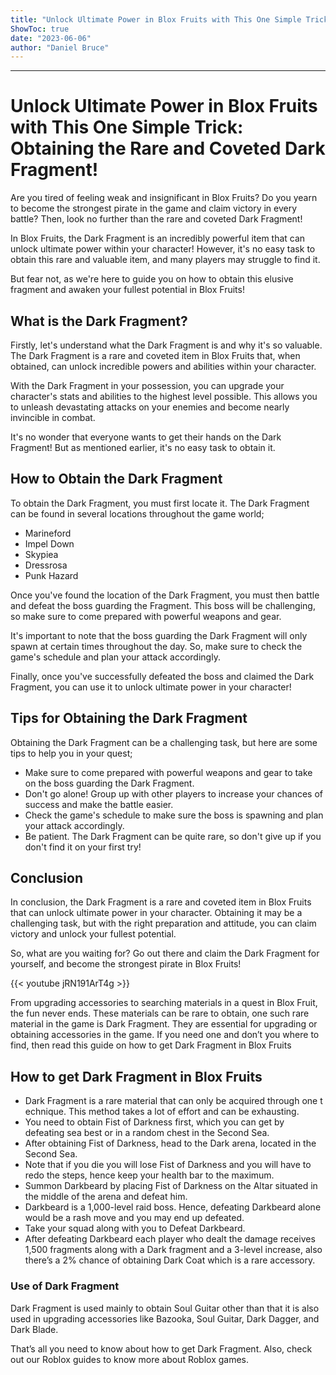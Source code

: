 ```yaml
---
title: "Unlock Ultimate Power in Blox Fruits with This One Simple Trick: Obtaining the Rare and Coveted Dark Fragment!"
ShowToc: true 
date: "2023-06-06"
author: "Daniel Bruce"
---
```

*****
# Unlock Ultimate Power in Blox Fruits with This One Simple Trick: Obtaining the Rare and Coveted Dark Fragment!

Are you tired of feeling weak and insignificant in Blox Fruits? Do you yearn to become the strongest pirate in the game and claim victory in every battle? Then, look no further than the rare and coveted Dark Fragment!

In Blox Fruits, the Dark Fragment is an incredibly powerful item that can unlock ultimate power within your character! However, it's no easy task to obtain this rare and valuable item, and many players may struggle to find it.

But fear not, as we're here to guide you on how to obtain this elusive fragment and awaken your fullest potential in Blox Fruits!

## What is the Dark Fragment?

Firstly, let's understand what the Dark Fragment is and why it's so valuable. The Dark Fragment is a rare and coveted item in Blox Fruits that, when obtained, can unlock incredible powers and abilities within your character.

With the Dark Fragment in your possession, you can upgrade your character's stats and abilities to the highest level possible. This allows you to unleash devastating attacks on your enemies and become nearly invincible in combat.

It's no wonder that everyone wants to get their hands on the Dark Fragment! But as mentioned earlier, it's no easy task to obtain it.

## How to Obtain the Dark Fragment

To obtain the Dark Fragment, you must first locate it. The Dark Fragment can be found in several locations throughout the game world;

- Marineford
- Impel Down
- Skypiea
- Dressrosa
- Punk Hazard

Once you've found the location of the Dark Fragment, you must then battle and defeat the boss guarding the Fragment. This boss will be challenging, so make sure to come prepared with powerful weapons and gear.

It's important to note that the boss guarding the Dark Fragment will only spawn at certain times throughout the day. So, make sure to check the game's schedule and plan your attack accordingly.

Finally, once you've successfully defeated the boss and claimed the Dark Fragment, you can use it to unlock ultimate power in your character!

## Tips for Obtaining the Dark Fragment

Obtaining the Dark Fragment can be a challenging task, but here are some tips to help you in your quest;

- Make sure to come prepared with powerful weapons and gear to take on the boss guarding the Dark Fragment.
- Don't go alone! Group up with other players to increase your chances of success and make the battle easier.
- Check the game's schedule to make sure the boss is spawning and plan your attack accordingly.
- Be patient. The Dark Fragment can be quite rare, so don't give up if you don't find it on your first try!

## Conclusion

In conclusion, the Dark Fragment is a rare and coveted item in Blox Fruits that can unlock ultimate power in your character. Obtaining it may be a challenging task, but with the right preparation and attitude, you can claim victory and unlock your fullest potential.

So, what are you waiting for? Go out there and claim the Dark Fragment for yourself, and become the strongest pirate in Blox Fruits!

{{< youtube jRN191ArT4g >}} 



From upgrading accessories to searching materials in a quest in Blox Fruit, the fun never ends. These materials can be rare to obtain, one such rare material in the game is Dark Fragment. They are essential for upgrading or obtaining accessories in the game. If you need one and don’t you where to find, then read this guide on how to get Dark Fragment in Blox Fruits
 
## How to get Dark Fragment in Blox Fruits
 

 
- Dark Fragment is a rare material that can only be acquired through one technique. This method takes a lot of effort and can be exhausting.
 - You need to obtain Fist of Darkness first, which you can get by defeating sea best or in a random chest in the Second Sea.
 - After obtaining Fist of Darkness, head to the Dark arena, located in the Second Sea.
 - Note that if you die you will lose Fist of Darkness and you will have to redo the steps, hence keep your health bar to the maximum.
 - Summon Darkbeard by placing Fist of Darkness on the Altar situated in the middle of the arena and defeat him.
 - Darkbeard is a 1,000-level raid boss. Hence, defeating Darkbeard alone would be a rash move and you may end up defeated.
 - Take your squad along with you to Defeat Darkbeard.
 - After defeating Darkbeard each player who dealt the damage receives 1,500 fragments along with a Dark fragment and a 3-level increase, also there’s a 2% chance of obtaining Dark Coat which is a rare accessory.

 
### Use of Dark Fragment
 
Dark Fragment is used mainly to obtain Soul Guitar other than that it is also used in upgrading accessories like Bazooka, Soul Guitar, Dark Dagger, and Dark Blade.
 
That’s all you need to know about how to get Dark Fragment. Also, check out our Roblox guides to know more about Roblox games.




